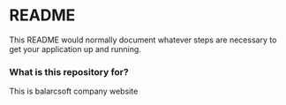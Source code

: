 # README #

This README would normally document whatever steps are necessary to get your application up and running.

### What is this repository for? ###
This is balarcsoft company website